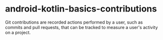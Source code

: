 # android-kotlin-basics-contributions
Git contributions are recorded actions performed by a user, such as commits and pull requests, that can be tracked to measure a user's activity on a project.

